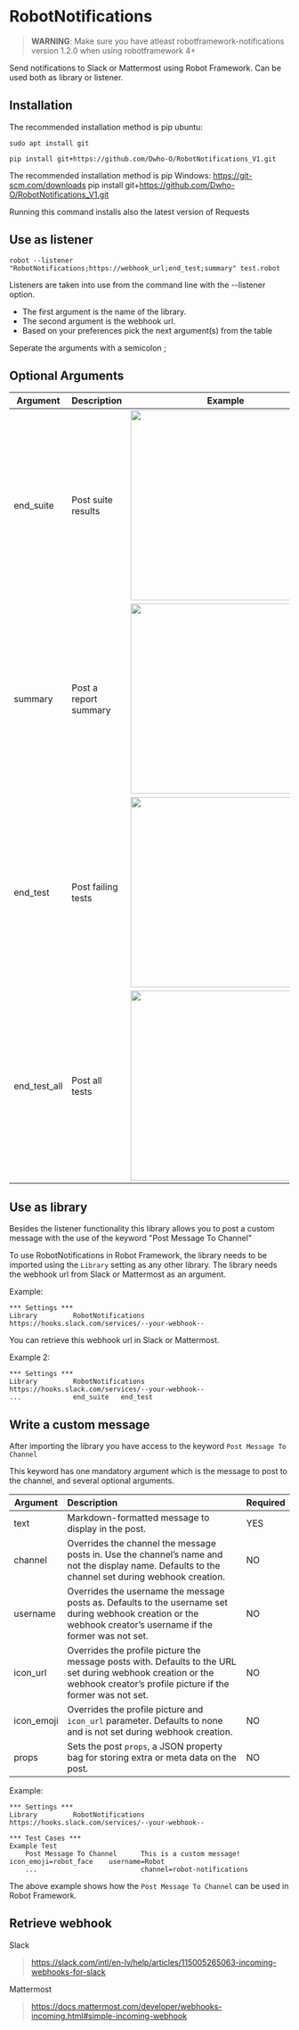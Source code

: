 # RobotNotifications

> **WARNING**: Make sure you have atleast robotframework-notifications version 1.2.0 when using robotframework 4+

Send notifications to Slack or Mattermost using Robot Framework.
Can be used both as library or listener.

## Installation

The recommended installation method is pip ubuntu:

    sudo apt install git
    
    pip install git+https://github.com/Dwho-O/RobotNotifications_V1.git

The recommended installation method is pip Windows:
    https://git-scm.com/downloads
    pip install git+https://github.com/Dwho-O/RobotNotifications_V1.git

Running this command installs also the latest version of Requests


## Use as listener

```robot --listener "RobotNotifications;https://webhook_url;end_test;summary" test.robot```

Listeners are taken into use from the command line with the --listener option.

- The first argument is the name of the library.
- The second argument is the webhook url.
- Based on your preferences pick the next argument(s) from the table 

Seperate the arguments with a semicolon ;

## Optional Arguments

| Argument     	| Description        	| Example                                                                                                           	|
|--------------	|--------------------	|-------------------------------------------------------------------------------------------------------------------	|
| end_suite    	| Post suite results 	| <img src="https://github.com/tlolkema/RobotNotifications/blob/master/examples_endsuite.png?raw=true" width="341"/>     |
| summary 	    | Post a report summary | <img src="https://github.com/tlolkema/RobotNotifications/blob/master/examples_summary.png?raw=true" width="341"/>  
| end_test     	| Post failing tests 	| <img src="https://github.com/tlolkema/RobotNotifications/blob/master/examples_endtest.png?raw=true" width="341"/> 	|
| end_test_all 	| Post all tests     	| <img src="https://github.com/tlolkema/RobotNotifications/blob/master/examples_endtestall.png?raw=true" width="341"/>  |

## Use as library

Besides the listener functionality this library allows you to post a custom message with the use of the keyword "Post Message To Channel"

To use RobotNotifications in Robot Framework, the library needs to be imported using the ``Library`` setting as any other library. The library needs the webhook url from Slack or Mattermost as an argument.

Example:
```robotframework
*** Settings ***
Library         RobotNotifications   https://hooks.slack.com/services/--your-webhook--
```
You can retrieve this webhook url in Slack or Mattermost.

Example 2:
```robotframework
*** Settings ***
Library         RobotNotifications   https://hooks.slack.com/services/--your-webhook--
...             end_suite   end_test
```

## Write a custom message

After importing the library you have access to the keyword ``Post Message To Channel``

This keyword has one mandatory argument which is the message to post to the channel, and several optional arguments.

| Argument   | Description                                                  | Required |
| ---------- | :----------------------------------------------------------- | -------- |
| text       | Markdown-formatted message to display in the post.           | YES      |
| channel    | Overrides the channel the message posts in. Use the channel’s name and not the display name. Defaults to the channel set during webhook creation. | NO       |
| username   | Overrides the username the message posts as. Defaults to the username set during webhook creation or the webhook creator’s username if the former was not set. | NO       |
| icon_url   | Overrides the profile picture the message posts with. Defaults to the URL set during webhook creation or the webhook creator’s profile picture if the former was not set. | NO       |
| icon_emoji | Overrides the profile picture and `icon_url` parameter. Defaults to none and is not set during webhook creation. | NO       |
| props      | Sets the post `props`, a JSON property bag for storing extra or meta data on the post. | NO       |

Example:
```robotframework
*** Settings ***
Library         RobotNotifications   https://hooks.slack.com/services/--your-webhook--
      
*** Test Cases ***
Example Test
    Post Message To Channel      This is a custom message!    icon_emoji=robot_face    username=Robot    
    ...                          channel=robot-notifications
```    
The above example shows how the ``Post Message To Channel`` can be used in Robot Framework.

## Retrieve webhook

Slack

> https://slack.com/intl/en-lv/help/articles/115005265063-incoming-webhooks-for-slack

Mattermost

>  https://docs.mattermost.com/developer/webhooks-incoming.html#simple-incoming-webhook 
